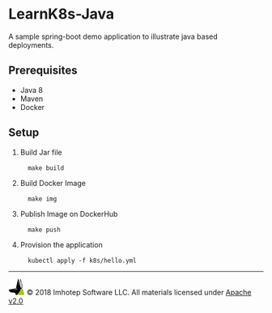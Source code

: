 # LearnK8s-Java

A sample spring-boot demo application to illustrate java based deployments.

## Prerequisites

- Java 8
- Maven
- Docker

## Setup

1. Build Jar file

    ```shell
      make build
    ```
1. Build Docker Image

    ```shell
      make img
    ```
1. Publish Image on DockerHub

    ```shell
      make push
    ```
1. Provision the application

    ```shell
      kubectl apply -f k8s/hello.yml
    ```

---
<img src="assets/imhoteplogo.png" width="32" height="auto"/> © 2018 Imhotep Software LLC.
All materials licensed under [Apache v2.0](http://www.apache.org/licenses/LICENSE-2.0)
